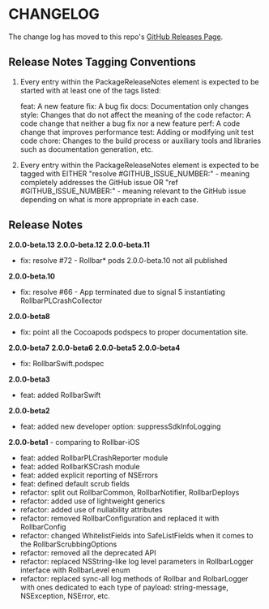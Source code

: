 # CHANGELOG

The change log has moved to this repo's [GitHub Releases Page](https://github.com/rollbar/rollbar-apple/releases).

## Release Notes Tagging Conventions

1.  Every entry within the PackageReleaseNotes element is expected to be started with
    at least one of the tags listed:

    feat:     A new feature
    fix:      A bug fix
    docs:     Documentation only changes
    style:    Changes that do not affect the meaning of the code
    refactor: A code change that neither a bug fix nor a new feature
    perf:     A code change that improves performance
    test:     Adding or modifying unit test code
    chore:    Changes to the build process or auxiliary tools and libraries such as documentation generation, etc.

2.  Every entry within the PackageReleaseNotes element is expected to be tagged with 
    EITHER 
    "resolve #GITHUB_ISSUE_NUMBER:" - meaning completely addresses the GitHub issue
    OR 
    "ref #GITHUB_ISSUE_NUMBER:" - meaning relevant to the GitHub issue
    depending on what is more appropriate in each case.

## Release Notes

**2.0.0-beta.13**
**2.0.0-beta.12**
**2.0.0-beta.11**
- fix: resolve #72 - Rollbar* pods 2.0.0-beta.10 not all published

**2.0.0-beta.10**
- fix: resolve #66 - App terminated due to signal 5 instantiating RollbarPLCrashCollector

**2.0.0-beta8**
- fix: point all the Cocoapods podspecs to proper documentation site.

**2.0.0-beta7**
**2.0.0-beta6**
**2.0.0-beta5**
**2.0.0-beta4**
- fix: RollbarSwift.podspec

**2.0.0-beta3**
- feat: added RollbarSwift

**2.0.0-beta2**
- feat: added new developer option: suppressSdkInfoLogging

**2.0.0-beta1** - comparing to Rollbar-iOS
- feat: added RollbarPLCrashReporter module
- feat: added RollbarKSCrash module
- feat: added explicit reporting of NSErrors 
- feat: defined default scrub fields
- refactor: split out RollbarCommon, RollbarNotifier, RollbarDeploys
- refactor: added use of lightweight generics
- refactor: added use of nullability attributes
- refactor: removed RollbarConfiguration and replaced it with RollbarConfig
- refactor: changed WhitelistFields into SafeListFields when it comes to the RollbarScrubbingOptions
- refactor: removed all the deprecated API 
- refactor: replaced NSString-like log level parameters in RollbarLogger interface with RollbarLevel enum
- refactor: replaced sync-all log methods of Rollbar and RolbarLogger with ones dedicated to each type of payload: string-message, NSException, NSError, etc.
